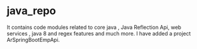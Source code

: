java_repo
=========

It contains code modules related to core java , Java Reflection Api,  web services , java 8 and regex features and much more. I have added a project ArSpringBootEmpApi.

